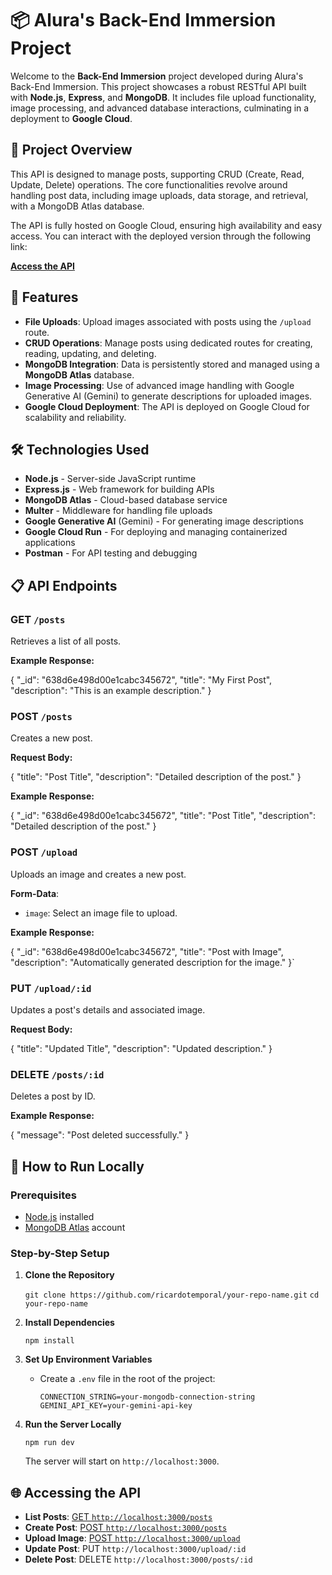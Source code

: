# 📦 Alura's Back-End Immersion Project

Welcome to the **Back-End Immersion** project developed during Alura's Back-End Immersion. This project showcases a robust RESTful API built with **Node.js**, **Express**, and **MongoDB**. It includes file upload functionality, image processing, and advanced database interactions, culminating in a deployment to **Google Cloud**.

## 🌟 Project Overview

This API is designed to manage posts, supporting CRUD (Create, Read, Update, Delete) operations. The core functionalities revolve around handling post data, including image uploads, data storage, and retrieval, with a MongoDB Atlas database.

The API is fully hosted on Google Cloud, ensuring high availability and easy access. You can interact with the deployed version through the following link:

[**Access the API**](https://backend-immersion-428822791899.southamerica-east1.run.app/posts)

## 🚀 Features

-   **File Uploads**: Upload images associated with posts using the `/upload` route.
-   **CRUD Operations**: Manage posts using dedicated routes for creating, reading, updating, and deleting.
-   **MongoDB Integration**: Data is persistently stored and managed using a **MongoDB Atlas** database.
-   **Image Processing**: Use of advanced image handling with Google Generative AI (Gemini) to generate descriptions for uploaded images.
-   **Google Cloud Deployment**: The API is deployed on Google Cloud for scalability and reliability.

## 🛠️ Technologies Used

-   **Node.js** - Server-side JavaScript runtime
-   **Express.js** - Web framework for building APIs
-   **MongoDB Atlas** - Cloud-based database service
-   **Multer** - Middleware for handling file uploads
-   **Google Generative AI** (Gemini) - For generating image descriptions
-   **Google Cloud Run** - For deploying and managing containerized applications
-   **Postman** - For API testing and debugging

## 📋 API Endpoints

### **GET** `/posts`

Retrieves a list of all posts.

**Example Response:**


  {
    "_id": "638d6e498d00e1cabc345672",
    "title": "My First Post",
    "description": "This is an example description."
  }

### **POST** `/posts`

Creates a new post.

**Request Body:**

{
  "title": "Post Title",
  "description": "Detailed description of the post."
}

**Example Response:**

{
  "_id": "638d6e498d00e1cabc345672",
  "title": "Post Title",
  "description": "Detailed description of the post."
}

### **POST** `/upload`

Uploads an image and creates a new post.

**Form-Data**:

-   `image`: Select an image file to upload.

**Example Response:**

{
  "_id": "638d6e498d00e1cabc345672",
  "title": "Post with Image",
  "description": "Automatically generated description for the image."
}`

### **PUT** `/upload/:id`

Updates a post's details and associated image.

**Request Body:**

{
  "title": "Updated Title",
  "description": "Updated description."
}

### **DELETE** `/posts/:id`

Deletes a post by ID.

**Example Response:**

{
  "message": "Post deleted successfully."
}

## 🚀 How to Run Locally

### Prerequisites

-   [Node.js](https://nodejs.org/) installed
-   [MongoDB Atlas](https://www.mongodb.com/cloud/atlas/register) account

### **Step-by-Step Setup**

1.  **Clone the Repository**
    
	  `git clone https://github.com/ricardotemporal/your-repo-name.git`
	  `cd your-repo-name` 
    
2.  **Install Dependencies**

	`npm install` 
    
4.  **Set Up Environment Variables**
    
    -   Create a `.env` file in the root of the project:
        
        `CONNECTION_STRING=your-mongodb-connection-string`
    `GEMINI_API_KEY=your-gemini-api-key` 
        
5.  **Run the Server Locally**
    
    `npm run dev` 
    
    The server will start on `http://localhost:3000`.
   
    

## 🌐 Accessing the API

-   **List Posts**: [GET `http://localhost:3000/posts`](http://localhost:3000/posts)
-   **Create Post**: [POST `http://localhost:3000/posts`](http://localhost:3000/posts)
-   **Upload Image**: [POST `http://localhost:3000/upload`](http://localhost:3000/upload)
-   **Update Post**: PUT `http://localhost:3000/upload/:id`
-   **Delete Post**: DELETE `http://localhost:3000/posts/:id`